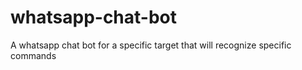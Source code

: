 # whatsapp-chat-bot
A whatsapp chat bot for a specific target that will recognize specific commands
